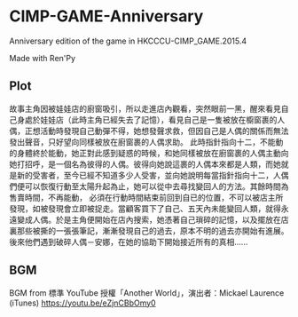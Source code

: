 # CIMP-GAME-Anniversary
Anniversary edition of the game in HKCCCU-CIMP_GAME.2015.4

Made with Ren'Py

## Plot
故事主角因被娃娃店的廚窗吸引，所以走進店內觀看，突然眼前一黑，醒來看見自己身處於娃娃店（此時主角已經失去了記憶），看見自己是一隻被放在櫥窗裹的人偶，正想活動時發現自己動彈不得，她想發聲求救，但因自己是人偶的關係而無法發出聲音，只好望向同樣被放在廚窗裹的人偶求助。 此時指針指向十二，不能動的身體終於能動，她正對此感到疑惑的時候，和她同樣被放在廚窗裹的人偶主動向她打招呼，是一個名為彼得的人偶。彼得向她說這裹的人偶本來都是人類，而她就是新的受害者，至今已經不知道多少人受害，並向她說明每當指針指向十二，人偶們便可以恢復行動至太陽升起為止，她可以從中去尋找變回人的方法。其餘時間為售賣時間，不再能動， 必須在行動時間結束前回到自已的位置，不可以被店主所發現，如被發現會立即被捉走。當顧客買下了自己、五天內未能變回人類，就得永遠變成人偶。於是主角便開始在店內搜索，她憑著自己瑣碎的記憶，以及擺放在店裏那些被撕的一張張筆記，漸漸發現自己的過去，原本不明的過去亦開始有進展。後來他們遇到破碎人偶－安娜，在她的協助下開始接近所有的真相......

## BGM

BGM from 標準 YouTube 授權「Another World」，演出者：Mickael Laurence (iTunes) https://youtu.be/eZjnCBbOmy0
